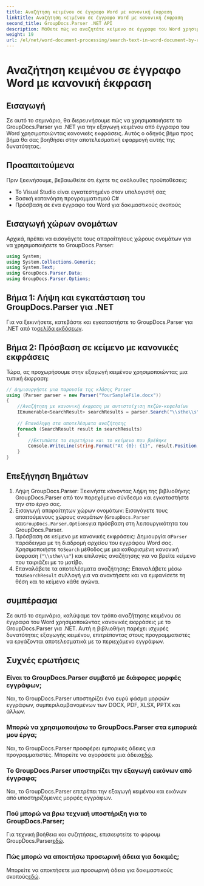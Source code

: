 ```yaml
---
title: Αναζήτηση κειμένου σε έγγραφο Word με κανονική έκφραση
linktitle: Αναζήτηση κειμένου σε έγγραφο Word με κανονική έκφραση
second_title: GroupDocs.Parser .NET API
description: Μάθετε πώς να αναζητάτε κείμενο σε έγγραφα του Word χρησιμοποιώντας κανονικές εκφράσεις με το GroupDocs.Parser για .NET. Εξαγωγή συγκεκριμένου περιεχομένου αποτελεσματικά.
weight: 19
url: /el/net/word-document-processing/search-text-in-word-document-by-regular-expression/
---
```


# Αναζήτηση κειμένου σε έγγραφο Word με κανονική έκφραση

## Εισαγωγή
Σε αυτό το σεμινάριο, θα διερευνήσουμε πώς να χρησιμοποιήσετε το GroupDocs.Parser για .NET για την εξαγωγή κειμένου από έγγραφα του Word χρησιμοποιώντας κανονικές εκφράσεις. Αυτός ο οδηγός βήμα προς βήμα θα σας βοηθήσει στην αποτελεσματική εφαρμογή αυτής της δυνατότητας.
## Προαπαιτούμενα
Πριν ξεκινήσουμε, βεβαιωθείτε ότι έχετε τις ακόλουθες προϋποθέσεις:
- Το Visual Studio είναι εγκατεστημένο στον υπολογιστή σας
- Βασική κατανόηση προγραμματισμού C#
- Πρόσβαση σε ένα έγγραφο του Word για δοκιμαστικούς σκοπούς

## Εισαγωγή χώρων ονομάτων
Αρχικά, πρέπει να εισαγάγετε τους απαραίτητους χώρους ονομάτων για να χρησιμοποιήσετε το GroupDocs.Parser:
```csharp
using System;
using System.Collections.Generic;
using System.Text;
using GroupDocs.Parser.Data;
using GroupDocs.Parser.Options;
```
## Βήμα 1: Λήψη και εγκατάσταση του GroupDocs.Parser για .NET
 Για να ξεκινήσετε, κατεβάστε και εγκαταστήστε το GroupDocs.Parser για .NET από το[σελίδα εκδόσεων](https://releases.groupdocs.com/parser/net/).
## Βήμα 2: Πρόσβαση σε κείμενο με κανονικές εκφράσεις
Τώρα, ας προχωρήσουμε στην εξαγωγή κειμένου χρησιμοποιώντας μια τυπική έκφραση:
```csharp
// Δημιουργήστε μια παρουσία της κλάσης Parser
using (Parser parser = new Parser("YourSampleFile.docx"))
{
    //Αναζήτηση με κανονική έκφραση με αντιστοίχιση πεζών-κεφαλαίων
    IEnumerable<SearchResult> searchResults = parser.Search("\\sthe\\s", new SearchOptions(true, false, true));
    
    // Επανάληψη στα αποτελέσματα αναζήτησης
    foreach (SearchResult result in searchResults)
    {
        //Εκτυπώστε το ευρετήριο και το κείμενο που βρέθηκε
        Console.WriteLine(string.Format("At {0}: {1}", result.Position, result.Text));
    }
}
```
## Επεξήγηση Βημάτων
1. Λήψη GroupDocs.Parser: Ξεκινήστε κάνοντας λήψη της βιβλιοθήκης GroupDocs.Parser από τον παρεχόμενο σύνδεσμο και εγκαταστήστε την στο έργο σας.
2. Εισαγωγή απαραίτητων χώρων ονομάτων: Εισαγάγετε τους απαιτούμενους χώρους ονομάτων (`GroupDocs.Parser` και`GroupDocs.Parser.Options`για πρόσβαση στη λειτουργικότητα του GroupDocs.Parser.
3.  Πρόσβαση σε κείμενο με κανονικές εκφράσεις: Δημιουργία α`Parser` παράδειγμα με τη διαδρομή αρχείου του εγγράφου Word σας. Χρησιμοποιήστε το`Search` μέθοδος με μια καθορισμένη κανονική έκφραση (`"\\sthe\\s"`) και επιλογές αναζήτησης για να βρείτε κείμενο που ταιριάζει με το μοτίβο.
4.  Επαναλάβετε τα αποτελέσματα αναζήτησης: Επαναλάβετε μέσω του`SearchResult` συλλογή για να ανακτήσετε και να εμφανίσετε τη θέση και το κείμενο κάθε αγώνα.

## συμπέρασμα
Σε αυτό το σεμινάριο, καλύψαμε τον τρόπο αναζήτησης κειμένου σε έγγραφα του Word χρησιμοποιώντας κανονικές εκφράσεις με το GroupDocs.Parser για .NET. Αυτή η βιβλιοθήκη παρέχει ισχυρές δυνατότητες εξαγωγής κειμένου, επιτρέποντας στους προγραμματιστές να εργάζονται αποτελεσματικά με το περιεχόμενο εγγράφων.

## Συχνές ερωτήσεις
### Είναι το GroupDocs.Parser συμβατό με διάφορες μορφές εγγράφων;
Ναι, το GroupDocs.Parser υποστηρίζει ένα ευρύ φάσμα μορφών εγγράφων, συμπεριλαμβανομένων των DOCX, PDF, XLSX, PPTX και άλλων.
### Μπορώ να χρησιμοποιήσω το GroupDocs.Parser στα εμπορικά μου έργα;
 Ναι, το GroupDocs.Parser προσφέρει εμπορικές άδειες για προγραμματιστές. Μπορείτε να αγοράσετε μια άδεια[εδώ](https://purchase.groupdocs.com/buy).
### Το GroupDocs.Parser υποστηρίζει την εξαγωγή εικόνων από έγγραφα;
Ναι, το GroupDocs.Parser επιτρέπει την εξαγωγή κειμένου και εικόνων από υποστηριζόμενες μορφές εγγράφων.
### Πού μπορώ να βρω τεχνική υποστήριξη για το GroupDocs.Parser;
 Για τεχνική βοήθεια και συζητήσεις, επισκεφτείτε το φόρουμ GroupDocs.Parser[εδώ](https://forum.groupdocs.com/c/parser/17).
### Πώς μπορώ να αποκτήσω προσωρινή άδεια για δοκιμές;
 Μπορείτε να αποκτήσετε μια προσωρινή άδεια για δοκιμαστικούς σκοπούς[εδώ](https://purchase.groupdocs.com/temporary-license/).